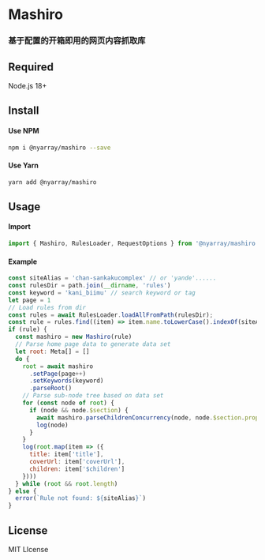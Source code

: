 # Mashiro
### 基于配置的开箱即用的网页内容抓取库

## Required

Node.js 18+

## Install


#### Use NPM
```sh
npm i @nyarray/mashiro --save
```
#### Use Yarn
```sh
yarn add @nyarray/mashiro
```

## Usage


#### Import
```js
import { Mashiro, RulesLoader, RequestOptions } from '@nyarray/mashiro'
```

#### Example

```js
const siteAlias = 'chan-sankakucomplex' // or 'yande'......
const rulesDir = path.join(__dirname, 'rules')
const keyword = 'kani_biimu' // search keyword or tag
let page = 1 
// Load rules from dir 
const rules = await RulesLoader.loadAllFromPath(rulesDir);
const rule = rules.find((item) => item.name.toLowerCase().indexOf(siteAlias) >= 0)
if (rule) {
  const mashiro = new Mashiro(rule)
  // Parse home page data to generate data set
  let root: Meta[] = []
  do {
    root = await mashiro
      .setPage(page++)
      .setKeywords(keyword)
      .parseRoot()
    // Parse sub-node tree based on data set
    for (const node of root) {
      if (node && node.$section) {
        await mashiro.parseChildrenConcurrency(node, node.$section.props)
        log(node)
      }
    }
    log(root.map(item => ({
      title: item['title'],
      coverUrl: item['coverUrl'],
      children: item['$children']
    })))
  } while (root && root.length)
} else {
  error(`Rule not found: ${siteAlias}`)
}
```

## License

MIT LIcense
